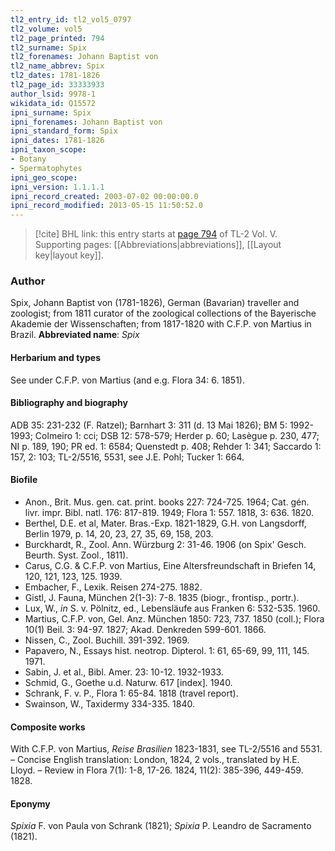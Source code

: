 ```yaml
---
tl2_entry_id: tl2_vol5_0797
tl2_volume: vol5
tl2_page_printed: 794
tl2_surname: Spix
tl2_forenames: Johann Baptist von
tl2_name_abbrev: Spix
tl2_dates: 1781-1826
tl2_page_id: 33333933
author_lsid: 9978-1
wikidata_id: Q15572
ipni_surname: Spix
ipni_forenames: Johann Baptist von
ipni_standard_form: Spix
ipni_dates: 1781-1826
ipni_taxon_scope: 
- Botany
- Spermatophytes
ipni_geo_scope: 
ipni_version: 1.1.1.1
ipni_record_created: 2003-07-02 00:00:00.0
ipni_record_modified: 2013-05-15 11:50:52.0
---
```



> [!cite] BHL link: this entry starts at [page 794](https://www.biodiversitylibrary.org/page/33333933) of TL-2 Vol. V.
> Supporting pages: [[Abbreviations|abbreviations]], [[Layout key|layout key]].

### Author

Spix, Johann Baptist von (1781-1826), German (Bavarian) traveller and zoologist; from 1811 curator of the zoological collections of the Bayerische Akademie der Wissenschaften; from 1817-1820 with C.F.P. von Martius in Brazil. 
**Abbreviated name**: *Spix*

#### Herbarium and types

See under C.F.P. von Martius (and e.g. Flora 34: 6. 1851).

#### Bibliography and biography

ADB 35: 231-232 (F. Ratzel); Barnhart 3: 311 (d. 13 Mai 1826); BM 5: 1992-1993; Colmeiro 1: cci; DSB 12: 578-579; Herder p. 60; Lasègue p. 230, 477; NI p. 189, 190; PR ed. 1: 6584; Quenstedt p. 408; Rehder 1: 341; Saccardo 1: 157, 2: 103; TL-2/5516, 5531, see J.E. Pohl; Tucker 1: 664.

#### Biofile

- Anon., Brit. Mus. gen. cat. print. books 227: 724-725. 1964; Cat. gén. livr. impr. Bibl. natl. 176: 817-819. 1949; Flora 1: 557. 1818, 3: 636. 1820.
- Berthel, D.E. et al, Mater. Bras.-Exp. 1821-1829, G.H. von Langsdorff, Berlin 1979, p. 14, 20, 23, 27, 35, 69, 158, 203.
- Burckhardt, R., Zool. Ann. Würzburg 2: 31-46. 1906 (on Spix' Gesch. Beurth. Syst. Zool., 1811).
- Carus, C.G. & C.F.P. von Martius, Eine Altersfreundschaft in Briefen 14, 120, 121, 123, 125. 1939.
- Embacher, F., Lexik. Reisen 274-275. 1882.
- Gistl, J. Fauna, München 2(1-3): 7-8. 1835 (biogr., frontisp., portr.).
- Lux, W., *in* S. v. Pölnitz, ed., Lebensläufe aus Franken 6: 532-535. 1960.
- Martius, C.F.P. von, Gel. Anz. München 1850: 723, 737. 1850 (coll.); Flora 10(1) Beil. 3: 94-97. 1827; Akad. Denkreden 599-601. 1866.
- Nissen, C., Zool. Buchill. 391-392. 1969.
- Papavero, N., Essays hist. neotrop. Dipterol. 1: 61, 65-69, 99, 111, 145. 1971.
- Sabin, J. et al., Bibl. Amer. 23: 10-12. 1932-1933.
- Schmid, G., Goethe u.d. Naturw. 617 \[index\]. 1940.
- Schrank, F. v. P., Flora 1: 65-84. 1818 (travel report).
- Swainson, W., Taxidermy 334-335. 1840.

#### Composite works

With C.F.P. von Martius, *Reise Brasilien* 1823-1831, see TL-2/5516 and 5531. – Concise English translation: London, 1824, 2 vols., translated by H.E. Lloyd. – Review in Flora 7(1): 1-8, 17-26. 1824, 11(2): 385-396, 449-459. 1828.

#### Eponymy

*Spixia* F. von Paula von Schrank (1821); *Spixia* P. Leandro de Sacramento (1821).

